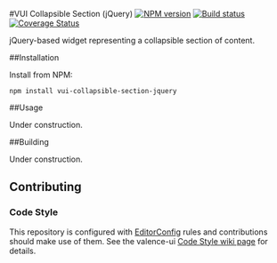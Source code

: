 #VUI Collapsible Section (jQuery)
[![NPM version][npm-image]][npm-url]
[![Build status][ci-image]][ci-url]
[![Coverage Status][coverage-image]][coverage-url]

jQuery-based widget representing a collapsible section of content.

##Installation

Install from NPM:

```shell
npm install vui-collapsible-section-jquery
```

##Usage

Under construction.

##Building

Under construction.

## Contributing

### Code Style

This repository is configured with [EditorConfig](http://editorconfig.org) rules
and contributions should make use of them. See the valence-ui [Code Style wiki
page](https://github.com/Desire2Learn-Valence/valence-ui-helpers/wiki/Code-Style)
for details.

[npm-url]: https://npmjs.org/package/vui-collapsible-section-jquery
[npm-image]: https://badge.fury.io/js/vui-collapsible-section-jquery.png
[ci-image]: https://travis-ci.org/Desire2Learn-Valence/valence-ui-collapsible-section-jquery.svg?branch=master
[ci-url]: https://travis-ci.org/Desire2Learn-Valence/valence-ui-collapsible-section-jquery
[coverage-image]: https://coveralls.io/repos/Desire2Learn-Valence/valence-ui-collapsible-section-jquery/badge.png?branch=master
[coverage-url]: https://coveralls.io/r/Desire2Learn-Valence/valence-ui-collapsible-section-jquery?branch=master
